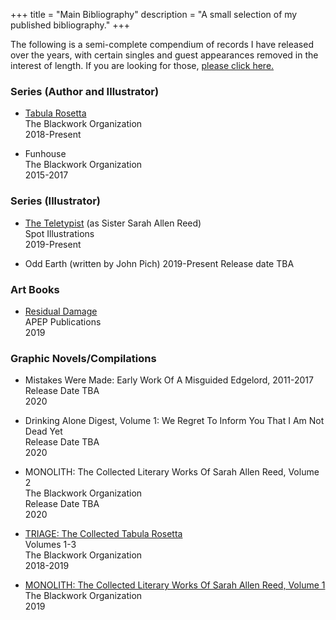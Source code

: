 +++
title = "Main Bibliography"
description = "A small selection of my published bibliography."
+++

The following is a semi-complete compendium of records I have released over the years, with certain singles and guest appearances removed in the interest of length. If you are looking for those, [please click here.](/audio)


### Series (Author and Illustrator)

* [Tabula Rosetta](http://tabularosetta.com)  
   The Blackwork Organization  
   2018-Present

* Funhouse  
   The Blackwork Organization  
   2015-2017

### Series (Illustrator)

* [The Teletypist](http://theteletypist.com) (as Sister Sarah Allen Reed)   
   Spot Illustrations   
   2019-Present

* Odd Earth (written by John Pich)
   2019-Present
   Release date TBA


### Art Books

* [Residual Damage](https://www.apeppublications.com/product/residual-damage/)   
   APEP Publications   
   2019   

### Graphic Novels/Compilations

* Mistakes Were Made: Early Work Of A Misguided Edgelord, 2011-2017   
   Release Date TBA   
   2020

* Drinking Alone Digest, Volume 1: We Regret To Inform You That I Am Not Dead Yet   
   Release Date TBA   
   2020

* MONOLITH: The Collected Literary Works Of Sarah Allen Reed, Volume 2   
   The Blackwork Organization      
   Release Date TBA   
   2020   

* [TRIAGE: The Collected Tabula Rosetta](https://www.goodreads.com/book/show/44986651-triage-2)    
   Volumes 1-3   
   The Blackwork Organization    
   2018-2019   

* [MONOLITH: The Collected Literary Works Of Sarah Allen Reed, Volume 1](https://www.goodreads.com/book/show/43502608-monolith)   
   The Blackwork Organization    
   2019   
